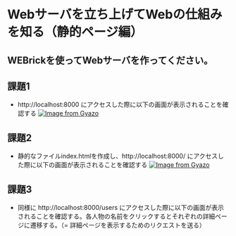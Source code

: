 # Webサーバを立ち上げてWebの仕組みを知る（静的ページ編）
## WEBrickを使ってWebサーバを作ってください。

## 課題1
- http://localhost:8000 にアクセスした際に以下の画面が表示されることを確認する
[![Image from Gyazo](https://i.gyazo.com/18934746c82fa1d58e2022b8bb7a57cc.png)](https://gyazo.com/18934746c82fa1d58e2022b8bb7a57cc)

## 課題2
- 静的なファイルindex.htmlを作成し、http://localhost:8000/ にアクセスした際に以下の画面が表示されることを確認する
[![Image from Gyazo](https://i.gyazo.com/8620bca774b83ff3231e84b6361f14ba.png)](https://gyazo.com/8620bca774b83ff3231e84b6361f14ba)

## 課題3
- 同様に http://localhost:8000/users にアクセスした際に以下の画面が表示されることを確認する。各人物の名前をクリックするとそれぞれの詳細ページに遷移する。（= 詳細ページを表示するためのリクエストを送る）